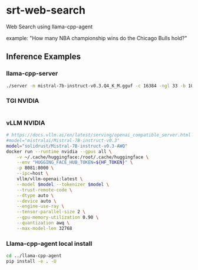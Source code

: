 # srt-web-search

Web Search using llama-cpp-agent

example: "How many NBA championship wins do the Chicago Bulls hold?"

## Inference Examples

### llama-cpp-server

```bash
./server -m mistral-7b-instruct-v0.3.Q4_K_M.gguf -c 16384 -ngl 33 -b 1024 -t 6 --host 0.0.0.0 --port 8080 -np 2
```

### TGI NVIDIA

```bash

```

### vLLM NVIDIA

```bash
# https://docs.vllm.ai/en/latest/serving/openai_compatible_server.html
#model="mistralai/Mistral-7B-instruct-v0.3"
model="solidrust/Mistral-7B-instruct-v0.3-AWQ"
docker run --runtime nvidia --gpus all \
    -v ~/.cache/huggingface:/root/.cache/huggingface \
    --env "HUGGING_FACE_HUB_TOKEN=${HF_TOKEN}" \
    -p 8081:8000 \
    --ipc=host \
    vllm/vllm-openai:latest \
    --model $model --tokenizer $model \
    --trust-remote-code \
    --dtype auto \
    --device auto \
    --engine-use-ray \
    --tensor-parallel-size 2 \
    --gpu-memory-utilization 0.90 \
    --quantization awq \
    --max-model-len 32768
```

### Llama-cpp-agent local install

```bash
cd ../llama-cpp-agent
pip install -e . -U
```
